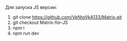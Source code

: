 Для запуска JS версии:
1. git clone https://github.com/VeNtoVkA133/Matrix.git
2. git checkout Matrix-for-JS
3. npm i
4. npm run dev
